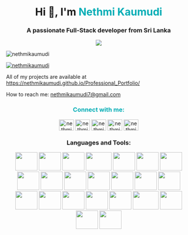 <h1 align="center">Hi 👋, I'm <span  style="color: #00ADB5;">Nethmi Kaumudi</span> </h1>
 <h3 align="center">A passionate Full-Stack developer from Sri Lanka</h3>
 <div align="center">
   <img  src="https://cdn.dribbble.com/users/17707/screenshots/2413754/rrr.gif">

 </div>

<p align="left"> <img src="https://komarev.com/ghpvc/?username=nethmikaumudi&label=Profile%20views&color=0e75b6&style=flat" alt="nethmikaumudi" /> </p>
<p align="left"> <a href="https://github.com/ryo-ma/github-profile-trophy"><img
                src="https://github-profile-trophy.vercel.app/?username=nethmikaumudi" alt="nethmikaumudi" /></a> </p>

 <p align="left">All of my projects are available at
    <a href="https://nethmikaumudi.github.io/Professional_Portfolio/">https://nethmikaumudi.github.io/Professional_Portfolio/</a>
    </p>

<p align="left">How to reach me: <a href="mailto:nethmikaumudi7@gmail.com">nethmikaumudi7@gmail.com</a></p>

<h3 align="center" style="color:#00ADB5; margingtop:20px;" >Connect with me:</h3>
  <p align="center">
   <a href="https://linkedin.com/in/nethmikaumudi" target="blank"><img align="center"
                src="https://raw.githubusercontent.com/rahuldkjain/github-profile-readme-generator/master/src/images/icons/Social/linked-in-alt.svg"
                alt="nethmikaumudi" height="30" width="40" /></a>
   <a href="https://stackoverflow.com/users/nethmikaumudi" target="blank"><img align="center" src="https://raw.githubusercontent.com/rahuldkjain/github-profile-readme-generator/master/src/images/icons/Social/stack-overflow.svg" alt="nethmikaumudi" height="30" width="40" /></a>
<a href="https://instagram.com/nethmikaumudi" target="blank"><img align="center" src="https://raw.githubusercontent.com/rahuldkjain/github-profile-readme-generator/master/src/images/icons/Social/instagram.svg" alt="nethmikaumudi" height="30" width="40" /></a>
<a href="https://www.hackerrank.com/nethmikaumudi" target="blank"><img align="center" src="https://raw.githubusercontent.com/rahuldkjain/github-profile-readme-generator/master/src/images/icons/Social/hackerrank.svg" alt="nethmikaumudi" height="30" width="40" /></a>
<a href="https://www.leetcode.com/nethmikaumudi" target="blank"><img align="center" src="https://raw.githubusercontent.com/rahuldkjain/github-profile-readme-generator/master/src/images/icons/Social/leet-code.svg" alt="nethmikaumudi" height="30" width="40" /></a>
        <!-- Add other social media links here -->
    </p>
 <h3 align="center">Languages and Tools:</h3>
   <p align="center">
    <img src="https://logos-world.net/wp-content/uploads/2022/07/Java-Logo.png" height="50" width="60" >
    <img src="https://d1.awsstatic.com/asset-repository/products/amazon-rds/1024px-MySQL.ff87215b43fd7292af172e2a5d9b844217262571.png" height="50" width="60" style="margingleft:5px;" >
    <img src="https://avatars.githubusercontent.com/u/1609975?s=280&v=4" height="50" width="60"style="margingleft:5px;" >
    <img src="https://upload.wikimedia.org/wikipedia/en/c/cc/JavaFX_Logo.png" height="50" width="70"style="margingleft:5px;" >

   <img src="https://cdn-icons-png.flaticon.com/512/732/732212.png" height="50" width="60" style="margingleft:5px;" >

   <img src="https://upload.wikimedia.org/wikipedia/commons/thumb/6/62/CSS3_logo.svg/800px-CSS3_logo.svg.png" height="50" width="60" style="margingleft:5px;" >

   <img src="https://cdn-icons-png.flaticon.com/512/5968/5968292.png" height="50" width="60" >

   <img src="https://github.com/twbs.png" height="50" width="60" >

   <img src="https://img-c.udemycdn.com/course/750x422/3567325_01ea.jpg" height="50" width="60" >

   <img src="https://encrypted-tbn0.gstatic.com/images?q=tbn:ANd9GcSnXeSIxwmypqbygvJQEQJdTyH5yUPJ_Cx3Gg&usqp=CAU" height="50" width="60" >

   <img src="https://encrypted-tbn0.gstatic.com/images?q=tbn:ANd9GcTHrf853NWrpSgxZRAb49QrsAjAQF2C4UHz7fjBDYq8_iknKN8QzYkucMIUZpDLP0NsnHw&usqp=CAU" height="50" width="60" >

   <img src="https://uxwing.com/wp-content/themes/uxwing/download/brands-and-social-media/postman-icon.png" height="50" width="60" >
    <img src="https://encrypted-tbn0.gstatic.com/images?q=tbn:ANd9GcQalKFwVDd0H7Xx8HaqWBbUmDRdrgxUoicGBZC0eIzTsww7Sev-ySXJ3in9Udv2R9CR3lo&usqp=CAU" height="50" width="60" >
    <img src="https://static-00.iconduck.com/assets.00/android-studio-icon-486x512-zp9um7zl.png" height="50" width="60" >
    <img src="https://cdn1.iconfinder.com/data/icons/programing-development-8/24/react_logo-512.png" height="50" width="60" >
    <img src="https://i1.wp.com/blog.alexdevero.com/wp-content/uploads/2018/12/react-native-expo-how-to-build-your-first-mobile-app.jpg?fit=1024%2C635&ssl=1" height="50" width="60" >
    <img src="https://static-00.iconduck.com/assets.00/spring-icon-128x128-6j39mt7l.png" height="50" width="60" >
  <img src="https://assets-global.website-files.com/6377ac1a39ff1e65214224e5/64c96b0d2785e6db2d22a4c4_spring-boot.png" height="50" width="60" >
    <img src="https://upload.wikimedia.org/wikipedia/commons/thumb/9/93/MongoDB_Logo.svg/2560px-MongoDB_Logo.svg.png" height="50" width="60" >
    <img src="https://www.svgrepo.com/show/376318/flutter.svg" height="50" width="70" >
    <img src="https://encrypted-tbn0.gstatic.com/images?q=tbn:ANd9GcRVaIKavH0hnbXWmsmJMSU8BX6rfTZim7Pr2oxsGik4wLAygYeGHXsgYpi-wi588v6x8Ko&usqp=CAU" height="50" width="60" >
     <img src="https://www.svgrepo.com/show/374144/typescript.svg" height="50" width="60" >
          <img src="https://ajeetchaulagain.com/static/7cb4af597964b0911fe71cb2f8148d64/87351/express-js.png" height="50" width="60" >

     


</p>

